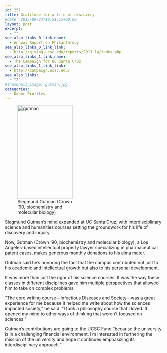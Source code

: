 ```yaml
---
id: 257
title: Gratitude for a life of discovery
#date: 2015-09-23T19:51:15+00:00
layout: post
excerpt:
  - ""
see_also_links_0_link_name:
  - Annual Report on Philanthropy
see_also_links_0_link_link:
  - http://giving.ucsc.edu/reports/2013-14/index.php
see_also_links_1_link_name:
  - The Campaign for UC Santa Cruz
see_also_links_1_link_link:
  - http://campaign.ucsc.edu/
see_also_links:
  - "2"
#thumbnail_image: gutman.jpg
categories:
  - Donor Profiles
---
```

<figure id="attachment_258" style="width: 176px" class="wp-caption alignright"><img class="size-medium wp-image-258" src="http://live-ucsc-giving.pantheonsite.io/wp-content/uploads/2017/08/gutman-176x300.jpg" alt="gutman" width="176" height="300" srcset="https://ucsc-giving.lndo.site/wp-content/uploads/2017/08/gutman-176x300.jpg 176w, https://ucsc-giving.lndo.site/wp-content/uploads/2017/08/gutman.jpg 288w" sizes="(max-width: 176px) 100vw, 176px" /><figcaption class="wp-caption-text">Siegmund Gutman (Crown ‘90, biochemistry and molecular biology)</figcaption></figure> 

Siegmund Gutman’s mind expanded at UC Santa Cruz, with interdisciplinary science and humanities courses setting the groundwork for his life of discovery and inquiry.

Now, Gutman (Crown ‘90, biochemistry and molecular biology), a Los Angeles-based intellectual property lawyer specializing in pharmaceutical patent cases, makes generous monthly donations to his alma mater.

Gutman said he’s honoring the fact that the campus contributed not just to his academic and intellectual growth but also to his personal development.

It was more than just the rigor of his science courses. It was the way these classes in different disciplines gave him multiple perspectives that allowed him to take on complex problems.

“The core writing course—Infectious Diseases and Society—was a great experience for me because it helped me write about how the sciences impacted society,” he said. “I took a philosophy course that I loved. It opened my mind to other ways of thinking that weren’t focused on sciences.”

Gutman’s contributions are going to the UCSC Fund “because the university is in a challenging financial environment. I’m interested in furthering the mission of the university and hope it continues emphasizing its interdisciplinary approach.”